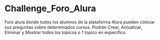# Challenge_Foro_Alura
Foro alura donde todos los alumnos de la plataforma Alura pueden colocar sus preguntas sobre determinados cursos.  Podrán Crear, Actualizar, Eliminar y Mostrar todos los topicos o 1 topico en especifico.
